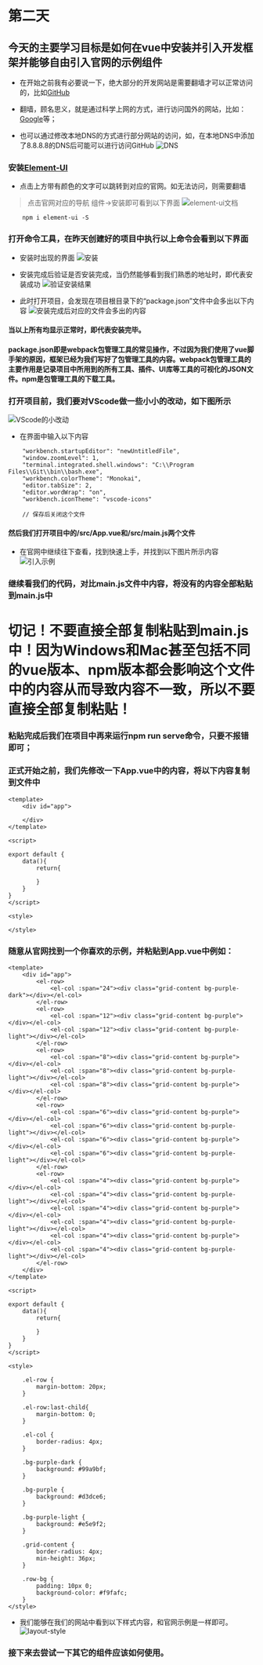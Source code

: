 # 第二天

## 今天的主要学习目标是如何在vue中安装并引入开发框架并能够自由引入官网的示例组件

- 在开始之前我有必要说一下，绝大部分的开发网站是需要翻墙才可以正常访问的，比如[GitHub](https://github.com)

- 翻墙，顾名思义，就是通过科学上网的方式，进行访问国外的网站，比如：[Google](https://www.google.com.hk/)等；

- 也可以通过修改本地DNS的方式进行部分网站的访问，如，在本地DNS中添加了8.8.8.8的DNS后可能可以进行访问GitHub
![DNS](./Images/DNS.png)

### 安装[Element-UI](https://element.eleme.io/#/zh-CN)

- 点击上方带有颜色的文字可以跳转到对应的官网。如无法访问，则需要翻墙

> 点击官网对应的导航 组件->安装即可看到以下界面
![element-ui文档](./Images/element-ui%E5%AE%98%E7%BD%91.png)

```
    npm i element-ui -S
```

### 打开命令工具，在昨天创建好的项目中执行以上命令会看到以下界面

- 安装时出现的界面
![安装](./Images/执行结果.png)

- 安装完成后验证是否安装完成，当仍然能够看到我们熟悉的地址时，即代表安装成功
![验证安装结果](./Images/验证执行结果.png)

- 此时打开项目，会发现在项目根目录下的“package.json”文件中会多出以下内容
![安装完成后对应的文件会多出的内容](./Images/项目中应该多出的内容.png)

#### 当以上所有均显示正常时，即代表安装完毕。

#### package.json即是webpack包管理工具的常见操作，不过因为我们使用了vue脚手架的原因，框架已经为我们写好了包管理工具的内容。webpack包管理工具的主要作用是记录项目中所用到的所有工具、插件、UI库等工具的可视化的JSON文件。npm是包管理工具的下载工具。

### 打开项目前，我们要对VScode做一些小小的改动，如下图所示

![VScode的小改动](./Images/vsCode%E5%B0%8F%E6%94%B9%E5%8A%A8.png)

- 在界面中输入以下内容

```
    "workbench.startupEditor": "newUntitledFile",
    "window.zoomLevel": 1,
    "terminal.integrated.shell.windows": "C:\\Program Files\\Git\\bin\\bash.exe",
    "workbench.colorTheme": "Monokai",
    "editor.tabSize": 2,
    "editor.wordWrap": "on",
    "workbench.iconTheme": "vscode-icons"

    // 保存后关闭这个文件
```

#### 然后我们打开项目中的/src/App.vue和/src/main.js两个文件

- 在官网中继续往下查看，找到快速上手，并找到以下图片所示内容
![引入示例](./Images/引入element-ui.png)

### 继续看我们的代码，对比main.js文件中内容，将没有的内容全部粘贴到main.js中

# 切记！不要直接全部复制粘贴到main.js中！因为Windows和Mac甚至包括不同的vue版本、npm版本都会影响这个文件中的内容从而导致内容不一致，所以不要直接全部复制粘贴！

### 粘贴完成后我们在项目中再来运行npm run serve命令，只要不报错即可；

### 正式开始之前，我们先修改一下App.vue中的内容，将以下内容复制到文件中

```
<template>
    <div id="app">
        
    </div>
</template>

<script>

export default {
    data(){
        return{
            
        }
    }
}
</script>

<style>

</style>
```

### 随意从官网找到一个你喜欢的示例，并粘贴到App.vue中例如：

```
<template>
    <div id="app">
        <el-row>
            <el-col :span="24"><div class="grid-content bg-purple-dark"></div></el-col>
        </el-row>
        <el-row>
            <el-col :span="12"><div class="grid-content bg-purple"></div></el-col>
            <el-col :span="12"><div class="grid-content bg-purple-light"></div></el-col>
        </el-row>
        <el-row>
            <el-col :span="8"><div class="grid-content bg-purple"></div></el-col>
            <el-col :span="8"><div class="grid-content bg-purple-light"></div></el-col>
            <el-col :span="8"><div class="grid-content bg-purple"></div></el-col>
        </el-row>
        <el-row>
            <el-col :span="6"><div class="grid-content bg-purple"></div></el-col>
            <el-col :span="6"><div class="grid-content bg-purple-light"></div></el-col>
            <el-col :span="6"><div class="grid-content bg-purple"></div></el-col>
            <el-col :span="6"><div class="grid-content bg-purple-light"></div></el-col>
        </el-row>
        <el-row>
            <el-col :span="4"><div class="grid-content bg-purple"></div></el-col>
            <el-col :span="4"><div class="grid-content bg-purple-light"></div></el-col>
            <el-col :span="4"><div class="grid-content bg-purple"></div></el-col>
            <el-col :span="4"><div class="grid-content bg-purple-light"></div></el-col>
            <el-col :span="4"><div class="grid-content bg-purple"></div></el-col>
            <el-col :span="4"><div class="grid-content bg-purple-light"></div></el-col>
        </el-row>
    </div>
</template>

<script>

export default {
    data(){
        return{

        }
    }
}
</script>

<style>

    .el-row {
        margin-bottom: 20px;
    }

    .el-row:last-child{
        margin-bottom: 0;
    }

    .el-col {
        border-radius: 4px;
    }

    .bg-purple-dark {
        background: #99a9bf;
    }

    .bg-purple {
        background: #d3dce6;
    }

    .bg-purple-light {
        background: #e5e9f2;
    }

    .grid-content {
        border-radius: 4px;
        min-height: 36px;
    }

    .row-bg {
        padding: 10px 0;
        background-color: #f9fafc;
    }
</style>
```

- 我们能够在我们的网站中看到以下样式内容，和官网示例是一样即可。
![layout-style](./Images/layout-ui.png)

### 接下来去尝试一下其它的组件应该如何使用。